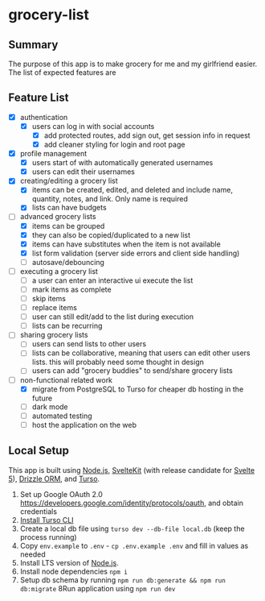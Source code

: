 # grocery-list

## Summary

The purpose of this app is to make grocery for me and my girlfriend easier. The list of expected features are

## Feature List

- [x] authentication
  - [x] users can log in with social accounts
    - [x] add protected routes, add sign out, get session info in request
    - [x] add cleaner styling for login and root page
- [x] profile management
  - [x] users start of with automatically generated usernames
  - [x] users can edit their usernames
- [x] creating/editing a grocery list
  - [x] items can be created, edited, and deleted and include name, quantity, notes, and link. Only name is required
  - [x] lists can have budgets
- [ ] advanced grocery lists
  - [x] items can be grouped
  - [x] they can also be copied/duplicated to a new list
  - [x] items can have substitutes when the item is not available
  - [x] list form validation (server side errors and client side handling)
  - [ ] autosave/debouncing
- [ ] executing a grocery list
  - [ ] a user can enter an interactive ui execute the list
  - [ ] mark items as complete
  - [ ] skip items
  - [ ] replace items
  - [ ] user can still edit/add to the list during execution
  - [ ] lists can be recurring
- [ ] sharing grocery lists
  - [ ] users can send lists to other users
  - [ ] lists can be collaborative, meaning that users can edit other users lists. this will probably need some thought in design
  - [ ] users can add "grocery buddies" to send/share grocery lists
- [ ] non-functional related work
  - [x] migrate from PostgreSQL to Turso for cheaper db hosting in the future
  - [ ] dark mode
  - [ ] automated testing
  - [ ] host the application on the web

## Local Setup

This app is built using [Node.js](https://nodejs.org/en), [SvelteKit](https://kit.svelte.dev/) (with release candidate for [Svelte 5](https://svelte.dev/blog/svelte-5-release-candidate)), [Drizzle ORM](https://orm.drizzle.team/), and [Turso](https://turso.tech/).

1. Set up Google OAuth 2.0 https://developers.google.com/identity/protocols/oauth, and obtain credentials
2. [Install Turso CLI](https://docs.turso.tech/cli/introduction)
3. Create a local db file using `turso dev --db-file local.db` (keep the process running)
4. Copy `env.example` to `.env` - `cp .env.example .env` and fill in values as needed
5. Install LTS version of [Node.js](https://nodejs.org/en).
6. Install node dependencies `npm i`
7. Setup db schema by running `npm run db:generate && npm run db:migrate`
   8Run application using `npm run dev`

